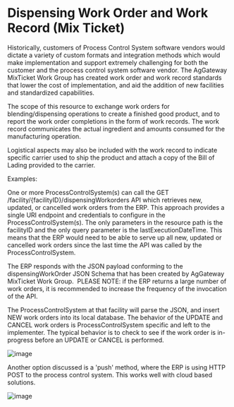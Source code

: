 # Dispensing Work Order and Work Record (Mix Ticket)
Historically, customers of Process Control System software vendors would dictate a variety of custom formats and integration methods which would make implementation and support extremely challenging for both the customer and the process control system software vendor.  The AgGateway MixTicket Work Group has created work order and work record standards that lower the cost of implementation, and aid the addition of new facilities and standardized capabilities.

The scope of this resource to exchange work orders for blending/dispensing operations to create a finished good product, and to report the work order completions in the form of work records.  The work record communicates the actual ingredient and amounts consumed for the manufacturing operation. 

Logistical aspects may also be included with the work record to indicate specific carrier used to ship the product and attach a copy of the Bill of Lading provided to the carrier.  

Examples:

One or more ProcessControlSystem(s) can call the GET /facility/{facilityID}/dispensingWorkorders API which retrieves new, updated, or cancelled work orders from the ERP.  This approach provides a single URI endpoint and credentials to configure in the ProcessControlSystem(s).  The only parameters in the resource path is the facilityID and the only query parameter is the lastExecutionDateTime.  This means that the ERP would need to be able to serve up all new, updated or cancelled work orders since the last time the API was called by the ProcessControlSystem.

The ERP responds with the JSON payload conforming to the dispensingWorkOrder JSON Schema that has been created by AgGateway MixTicket Work Group.  PLEASE NOTE: if the ERP returns a large number of work orders, it is recommended to increase the frequency of the invocation of the API.

The ProcessControlSystem at that facility will parse the JSON, and insert NEW work orders into its local database.  The behavior of the UPDATE and CANCEL work orders is ProcessControlSystem specific and left to the implementer.  The typical behavior is to check to see if the work order is in-progress before an UPDATE or CANCEL is performed.  

![image](https://user-images.githubusercontent.com/69859591/211103962-81d2f984-0cf3-408c-9c27-14c740d3f32e.png)


Another option discussed is a 'push' method, where the ERP is using HTTP  POST to the process control system.  This works well with cloud based solutions.

![image](https://user-images.githubusercontent.com/69859591/211104073-5197733a-336a-4fa0-a5c2-5d464afe5732.png)
